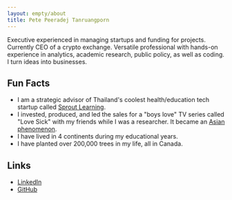 ```yaml
---
layout: empty/about
title: Pete Peeradej Tanruangporn
---
```


Executive experienced in managing startups and funding for projects. Currently CEO of a crypto exchange. Versatile professional with hands-on experience in analytics, academic research, public policy, as well as coding. I turn ideas into businesses. 

Fun Facts
----
- I am a strategic advisor of Thailand's coolest health/education tech startup called [Sprout Learning].
- I invested, produced, and led the sales for a "boys love" TV series called "Love Sick" with my friends while I was a researcher. It became an [Asian phenomenon].
- I have lived in 4 continents during my educational years.
- I have planted over 200,000 trees in my life, all in Canada.

Links
----
- [LinkedIn]
- [GitHub]

[Asian phenomenon]:http://www.newyorker.com/culture/culture-desk/boys-in-love
[LinkedIn]:https://www.linkedin.com/in/peeradej-pete-tanruangporn-0a977170/
[GitHub]:https://github.com/petetanru
[Mali]:https://mali.me/
[Sprout Learning]:https://www.sproutslearning.org/
[kindergarten]:https://www.sprouts.co.th/
